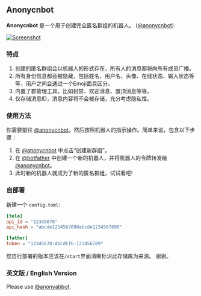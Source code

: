 ## Anonycnbot

**Anonycnbot** 是一个用于创建完全匿名群组的机器人。 ([@anonycnbot](https://t.me/anonycnbot)).

[![Screenshot](https://github.com/anonycnbot/.github/raw/main/images/button.svg)](https://t.me/anonycnbot)

### 特点
1. 创建的匿名群组会以机器人的形式存在，所有人的消息都将向所有成员广播。
2. 所有身份信息都会被隐藏，包括姓名、用户名、头像、在线状态、输入状态等等，用户之间会通过一个Emoji面具区分。
3. 内置了群管理工具，比如封禁、欢迎消息、置顶消息等等。
4. 仅存储消息ID，消息内容将不会被存储，充分考虑隐私性。

### 使用方法
你需要前往 [@anonycnbot](https://t.me/anonycnbot)，然后按照机器人的指示操作。简单来说，包含以下步骤：
1. 在 [@anonycnbot](https://t.me/anonycnbot) 中点击“创建新群组”。
2. 在 [@botfather](https://t.me/botfather) 中创建一个新的机器人，并将机器人的令牌转发给 [@anonycnbot](https://t.me/anonycnbot)。
3. 此时新的机器人就成为了新的匿名群组，试试看吧!

### 自部署
新建一个 `config.toml`:

```toml
[tele]
api_id = "12345678"
api_hash = "abcde1234567890abcde1234567890"

[father]
token = "12345678:AbCdEfG-123456789"
```

您自行部署的版本应该在`/start`界面清晰标识此存储库为来源。 谢谢。

### 英文版 / English Version
Please use [@anonyabbot](https://t.me/anonyabbot).
